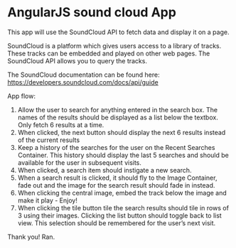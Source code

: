 # AngularJS sound cloud App

This app will use the SoundCloud API to fetch data and display it on a page.

SoundCloud is a platform which gives users access to a library of tracks. These tracks can be
embedded and played on other web pages. The SoundCloud API allows you to query the
tracks.

The SoundCloud documentation can be found here:
https://developers.soundcloud.com/docs/api/guide

App flow:

1. Allow the user to search for anything entered in the search
box. The names of the results should be displayed as a list below the textbox. Only
fetch 6 results at a time.
2. When clicked, the next button should display the next 6 results instead of the current
results
3. Keep a history of the searches for the user on the Recent Searches Container. This
history should display the last 5 searches and should be available for the user in
subsequent visits.
4. When clicked, a search item should instigate a new search.
5. When a search result is clicked, it should fly to the Image Container, fade out and the
image for the search result should fade in instead.
6. When clicking the central image, embed the track below the image and make it play - Enjoy!
7. When clicking the tile button tile the search results should tile in rows of 3
using their images. Clicking the list button should toggle back to list view. This
selection should be remembered for the user’s next visit.

Thank you!
Ran.
